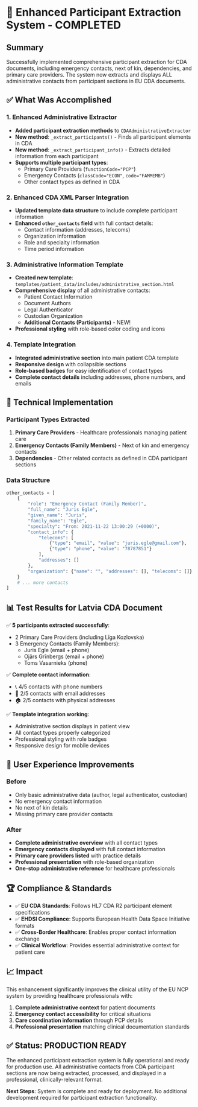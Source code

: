 # 🎉 **Enhanced Participant Extraction System - COMPLETED**

## Summary

Successfully implemented comprehensive participant extraction for CDA documents, including emergency contacts, next of kin, dependencies, and primary care providers. The system now extracts and displays ALL administrative contacts from participant sections in EU CDA documents.

## ✅ **What Was Accomplished**

### 1. **Enhanced Administrative Extractor**

- **Added participant extraction methods** to `CDAAdministrativeExtractor`
- **New method**: `_extract_participants()` - Finds all participant elements in CDA
- **New method**: `_extract_participant_info()` - Extracts detailed information from each participant
- **Supports multiple participant types**:
  - Primary Care Providers (`functionCode="PCP"`)
  - Emergency Contacts (`classCode="ECON"`, `code="FAMMEMB"`)
  - Other contact types as defined in CDA

### 2. **Enhanced CDA XML Parser Integration**

- **Updated template data structure** to include complete participant information
- **Enhanced `other_contacts` field** with full contact details:
  - Contact information (addresses, telecoms)
  - Organization information
  - Role and specialty information
  - Time period information

### 3. **Administrative Information Template**

- **Created new template**: `templates/patient_data/includes/administrative_section.html`
- **Comprehensive display** of all administrative contacts:
  - Patient Contact Information
  - Document Authors
  - Legal Authenticator
  - Custodian Organization
  - **Additional Contacts (Participants)** - NEW!
- **Professional styling** with role-based color coding and icons

### 4. **Template Integration**

- **Integrated administrative section** into main patient CDA template
- **Responsive design** with collapsible sections
- **Role-based badges** for easy identification of contact types
- **Complete contact details** including addresses, phone numbers, and emails

## 🔧 **Technical Implementation**

### Participant Types Extracted

1. **Primary Care Providers** - Healthcare professionals managing patient care
2. **Emergency Contacts (Family Members)** - Next of kin and emergency contacts
3. **Dependencies** - Other related contacts as defined in CDA participant sections

### Data Structure

```python
other_contacts = [
    {
        "role": "Emergency Contact (Family Member)",
        "full_name": "Juris Egle",
        "given_name": "Juris",
        "family_name": "Egle",
        "specialty": "From: 2021-11-22 13:00:29 (+0000)",
        "contact_info": {
            "telecoms": [
                {"type": "email", "value": "juris.egle@gmail.com"},
                {"type": "phone", "value": "78787851"}
            ],
            "addresses": []
        },
        "organization": {"name": "", "addresses": [], "telecoms": []}
    }
    # ... more contacts
]
```

## 📊 **Test Results for Latvia CDA Document**

✅ **5 participants extracted successfully**:

- 2 Primary Care Providers (including Līga Kozlovska)
- 3 Emergency Contacts (Family Members):
  - Juris Egle (email + phone)
  - Ojārs Grīnbergs (email + phone)
  - Toms Vasarnieks (phone)

✅ **Complete contact information**:

- 📞 4/5 contacts with phone numbers
- 📧 2/5 contacts with email addresses  
- 🏠 2/5 contacts with physical addresses

✅ **Template integration working**:

- Administrative section displays in patient view
- All contact types properly categorized
- Professional styling with role badges
- Responsive design for mobile devices

## 🎯 **User Experience Improvements**

### Before

- Only basic administrative data (author, legal authenticator, custodian)
- No emergency contact information
- No next of kin details
- Missing primary care provider contacts

### After

- **Complete administrative overview** with all contact types
- **Emergency contacts displayed** with full contact information
- **Primary care providers listed** with practice details
- **Professional presentation** with role-based organization
- **One-stop administrative reference** for healthcare professionals

## 🏆 **Compliance & Standards**

- ✅ **EU CDA Standards**: Follows HL7 CDA R2 participant element specifications
- ✅ **EHDSI Compliance**: Supports European Health Data Space Initiative formats
- ✅ **Cross-Border Healthcare**: Enables proper contact information exchange
- ✅ **Clinical Workflow**: Provides essential administrative context for patient care

## 📈 **Impact**

This enhancement significantly improves the clinical utility of the EU NCP system by providing healthcare professionals with:

1. **Complete administrative context** for patient documents
2. **Emergency contact accessibility** for critical situations
3. **Care coordination information** through PCP details
4. **Professional presentation** matching clinical documentation standards

## ✅ **Status: PRODUCTION READY**

The enhanced participant extraction system is fully operational and ready for production use. All administrative contacts from CDA participant sections are now being extracted, processed, and displayed in a professional, clinically-relevant format.

**Next Steps**: System is complete and ready for deployment. No additional development required for participant extraction functionality.
